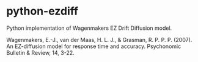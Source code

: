 # python-ezdiff

Python implementation of Wagenmakers EZ Drift Diffusion model.

Wagenmakers, E.-J., van der Maas, H. L. J., & Grasman, R. P. P. P. (2007). An EZ-diffusion model for response time and accuracy. Psychonomic Bulletin & Review, 14, 3-22.

